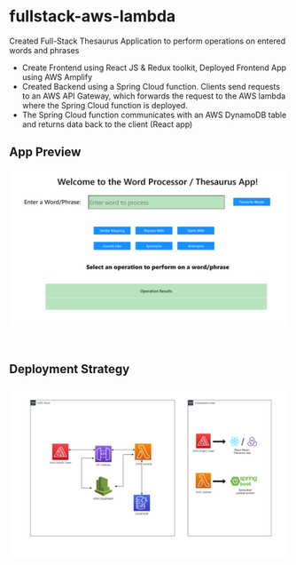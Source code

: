 # fullstack-aws-lambda

Created Full-Stack Thesaurus Application to perform operations on entered words and phrases 

- Create Frontend using React JS & Redux toolkit, Deployed Frontend App using AWS Amplify 
- Created Backend using a Spring Cloud function. Clients send requests to an AWS API Gateway, which forwards the request to the AWS lambda where the Spring Cloud function is deployed.
- The Spring Cloud function communicates with an AWS DynamoDB table and returns data back to the client (React app) 


## App Preview 
![Application](./react-thesaurus/public/v2/thesaurus.png)


<br>

## Deployment Strategy
![Application](./fullstack-deployment.drawio.png)
